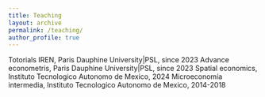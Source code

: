 ```yaml
---
title: Teaching
layout: archive
permalink: /teaching/
author_profile: true
---
```


Totorials IREN, Paris Dauphine University|PSL, since 2023 
Advance econometris, Paris Dauphine University|PSL, since 2023
Spatial economics, Instituto Tecnologico Autonomo de Mexico, 2024
Microeconomía intermedia, Instituto Tecnologico Autonomo de Mexico, 2014-2018
